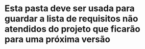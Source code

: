 # Esta pasta deve ser usada para guardar a lista de requisitos não atendidos do projeto que ficarão para uma próxima versão